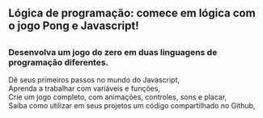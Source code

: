 ## Lógica de programação: comece em lógica com o jogo Pong e Javascript!
##
<div>
<H3>Desenvolva um jogo do zero em duas linguagens de programação diferentes.</H3>
<p>Dê seus primeiros passos no mundo do Javascript, <br>
Aprenda a trabalhar com variáveis e funções, <br>
Crie um jogo completo, com animações, controles, sons e placar, <br>
Saiba como utilizar em seus projetos um código compartilhado no Github, <br>
</div>